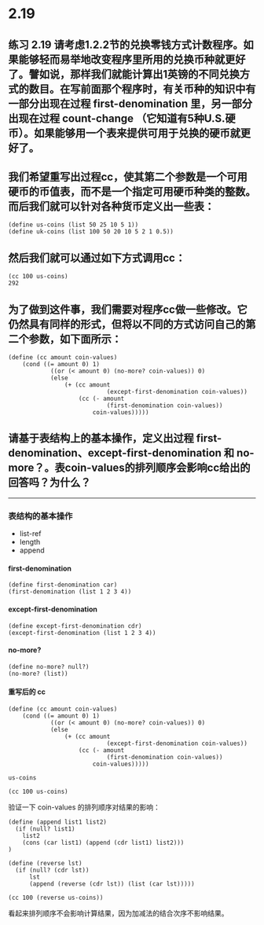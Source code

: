 # 2.19 

## 练习 2.19 请考虑1.2.2节的兑换零钱方式计数程序。如果能够轻而易举地改变程序里所用的兑换币种就更好了。譬如说，那样我们就能计算出1英镑的不同兑换方式的数目。在写前面那个程序时，有关币种的知识中有一部分出现在过程 first-denomination 里，另一部分出现在过程 count-change （它知道有5种U.S.硬币）。如果能够用一个表来提供可用于兑换的硬币就更好了。

## 我们希望重写出过程cc，使其第二个参数是一个可用硬币的币值表，而不是一个指定可用硬币种类的整数。而后我们就可以针对各种货币定义出一些表：

```eval-scheme
(define us-coins (list 50 25 10 5 1))
(define uk-coins (list 100 50 20 10 5 2 1 0.5))
```

## 然后我们就可以通过如下方式调用cc：

```
(cc 100 us-coins)
292
```

## 为了做到这件事，我们需要对程序cc做一些修改。它仍然具有同样的形式，但将以不同的方式访问自己的第二个参数，如下面所示：

```
(define (cc amount coin-values)
    (cond ((= amount 0) 1)
            ((or (< amount 0) (no-more? coin-values)) 0)
            (else
                (+ (cc amount
                            (except-first-denomination coin-values))
                    (cc (- amount 
                            (first-denomination coin-values))
                        coin-values)))))
```

## 请基于表结构上的基本操作，定义出过程 first-denomination、except-first-denomination 和 no-more？。表coin-values的排列顺序会影响cc给出的回答吗？为什么？

---

### 表结构的基本操作

- list-ref
- length
- append

#### first-denomination

```eval-scheme
(define first-denomination car)
(first-denomination (list 1 2 3 4))
```

#### except-first-denomination

```eval-scheme
(define except-first-denomination cdr)
(except-first-denomination (list 1 2 3 4))
```

#### no-more?

```eval-scheme
(define no-more? null?)
(no-more? (list))
```

#### 重写后的 cc

```eval-scheme
(define (cc amount coin-values)
    (cond ((= amount 0) 1)
            ((or (< amount 0) (no-more? coin-values)) 0)
            (else
                (+ (cc amount
                            (except-first-denomination coin-values))
                    (cc (- amount 
                            (first-denomination coin-values))
                        coin-values)))))

us-coins
```


```eval-scheme
(cc 100 us-coins)
```

验证一下 coin-values 的排列顺序对结果的影响：
```eval-scheme
(define (append list1 list2)
  (if (null? list1)
    list2
    (cons (car list1) (append (cdr list1) list2)))
)

(define (reverse lst) 
  (if (null? (cdr lst))
      lst
      (append (reverse (cdr lst)) (list (car lst)))))

(cc 100 (reverse us-coins))
```

看起来排列顺序不会影响计算结果，因为加减法的结合次序不影响结果。